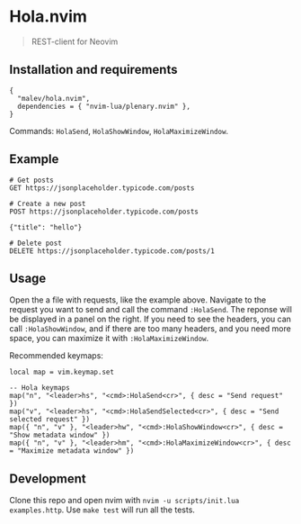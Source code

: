 # Hola.nvim

> REST-client for Neovim

## Installation and requirements

```
{
  "malev/hola.nvim",
  dependencies = { "nvim-lua/plenary.nvim" },
}
```

Commands: `HolaSend`, `HolaShowWindow`, `HolaMaximizeWindow`.

## Example

```
# Get posts
GET https://jsonplaceholder.typicode.com/posts

# Create a new post
POST https://jsonplaceholder.typicode.com/posts

{"title": "hello"}

# Delete post
DELETE https://jsonplaceholder.typicode.com/posts/1

```

## Usage

Open the a file with requests, like the example above. Navigate to the request you want to send and call the command `:HolaSend`.
The reponse will be displayed in a panel on the right. If you need to see the headers, you can call `:HolaShowWindow`,
and if there are too many headers, and you need more space, you can maximize it with `:HolaMaximizeWindow`.

Recommended keymaps:

```
local map = vim.keymap.set

-- Hola keymaps
map("n", "<leader>hs", "<cmd>:HolaSend<cr>", { desc = "Send request" })
map("v", "<leader>hs", "<cmd>:HolaSendSelected<cr>", { desc = "Send selected request" })
map({ "n", "v" }, "<leader>hw", "<cmd>:HolaShowWindow<cr>", { desc = "Show metadata window" })
map({ "n", "v" }, "<leader>hm", "<cmd>:HolaMaximizeWindow<cr>", { desc = "Maximize metadata window" })

```

## Development

Clone this repo and open nvim with `nvim -u scripts/init.lua examples.http`. Use `make test` will run all the tests.

